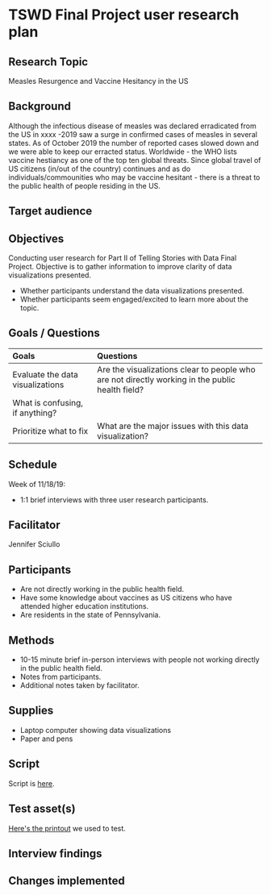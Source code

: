 # TSWD Final Project user research plan

## Research Topic

Measles Resurgence and Vaccine Hesitancy in the US

## Background

Although the infectious disease of measles was declared erradicated from the US in xxxx -2019 saw a surge in confirmed cases of measles in several states. As of October 2019 the number of reported cases slowed down and we were able to keep our erracted status. Worldwide - the WHO lists vaccine hestiancy as one of the top ten global threats. Since global travel of US citizens (in/out of the country) continues and as do individuals/commounities who may be vaccine hesitant - there is a threat to the public health of people residing in the US.

## Target audience

## Objectives

Conducting user research for Part II of Telling Stories with Data Final Project. Objective is to gather information to improve clarity of data visualizations presented.

* Whether participants understand the data visualizations presented.
* Whether participants seem engaged/excited to learn more about the topic.

## Goals / Questions
Goals | Questions
:----- | :---------
Evaluate the data visualizations | Are the visualizations clear to people who are not directly working in the public health field?
 | What is confusing, if anything?
Prioritize what to fix | What are the major issues with this data visualization?

## Schedule

Week of 11/18/19:

* 1:1 brief interviews with three user research participants.

## Facilitator

Jennifer Sciullo

## Participants

* Are not directly working in the public health field.
* Have some knowledge about vaccines as US citizens who have attended higher education institutions.
* Are residents in the state of Pennsylvania.

## Methods

* 10-15 minute brief in-person interviews with people not working directly in the public health field.
* Notes from participants.
* Additional notes taken by facilitator.

## Supplies

* Laptop computer showing data visualizations
* Paper and pens

## Script

Script is [here](https://github.com/18F/NASA-SBIR-STTR/wiki/Front-page-testing-script).

## Test asset(s)

[Here's the printout](https://cloud.githubusercontent.com/assets/4827522/23862817/3c800ece-07cb-11e7-8206-f827ee7832e2.png) we used to test.

## Interview findings

## Changes implemented


